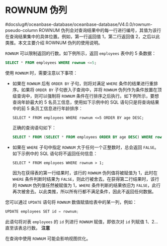 ROWNUM 伪列 
==============================
#docslug#/oceanbase-database/oceanbase-database/V4.0.0/rownum-pseudo-column
ROWNUM 伪列会对查询结果中的每一行进行编号，其值为该行在查询结果集中的具体位置。例如，第一行返回值 1，第二行返回值 2，之后以此类推。本文主要介绍 ROWNUM 伪列的使用说明。

`ROWNUM` 可以限制返回的行数。如下例所示，返回 `employees` 表中的 5 条数据：

```sql
SELECT * FROM employees WHERE rownum <=5;
```



使用 `ROWNUM` 时，需要注意以下事项：

* 如果在 `ROWNUM` 后有 `ORDER BY` 子句，则将对满足 `WHERE` 条件的结果进行重排序。如果将 `ORDER BY` 子句嵌入子查询中，并将 `ROWNUM` 伪列作为条件放置在顶级查询中，则可以强制将 `ROWNUM` 条件在行排序之后执行。如下例所示，要想查询年龄最大的 5 名员工信息，使用如下示例中的 SQL 语句只是将查询结果中的前 5 条员工信息进行年龄排序：

  ```unknow
  SELECT * FROM employees WHERE rownum <=5 ORDER BY age DESC;
  ```

  

  正确的查询语句如下：

  ```sql
  SELECT * FROM (SELECT * FROM employees ORDER BY age DESC) WHERE rownum <= 5;
  ```

  

* 如果在 `WHERE` 子句中指定 `ROWNUM` 大于任何一个正整数时，总会返回 `FALSE`。如下示例中的 SQL 语句将不返回任何信息：

  ```unknow
  SELECT * FROM employees WHERE rownum > 1;
  ```

  

  因为在获得表的第一行结果时，该行的 `ROWNUM` 伪列值将被赋值为 1，此时在 `WHERE` 条件判断时结果为 `FALSE`，则此行被舍去。在获得第二行结果时，该行的 `ROWNUM` 伪列值任然被赋值为 1，`WHERE` 条件判断的结果依旧为 `FALSE`，此行再次被舍去。以此类推，所以所有行都不满足条件，因此不返回任何数据。
  




您可以通过 `UPDATE` 语句将 `ROWNUM` 数值赋值给表中的某一列，例如：

```javascript
UPDATE employees SET id = rownum;
```



此语句将对表 `employees` 的 `id` 列进行 `ROWNUM` 赋值，即依次对 `id` 列赋值 1、2... 直至该表总行数。
**注意**



在查询中使用 `ROWNUM` 可能会影响视图优化。
